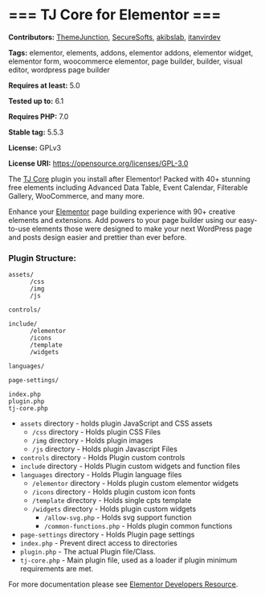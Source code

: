 # === TJ Core for Elementor ===

**Contributors:** [ThemeJunction](https://themejunction.net/), [SecureSofts](https://securesofts.com/), [akibslab](https://github.com/akibslab/), [itanvirdev](https://github.com/itanvirdev/)

**Tags:** elementor, elements, addons, elementor addons, elementor widget, elementor form, woocommerce elementor, page builder, builder, visual editor, wordpress page builder

**Requires at least:** 5.0

**Tested up to:** 6.1

**Requires PHP:** 7.0

**Stable tag:** 5.5.3

**License:** GPLv3

**License URI:** https://opensource.org/licenses/GPL-3.0

The [TJ Core](https://themejunction.net/) plugin you install after Elementor! Packed with 40+ stunning free elements including Advanced Data Table, Event Calendar, Filterable Gallery, WooCommerce, and many more.

Enhance your [Elementor](https://wordpress.org/plugins/elementor/) page building experience with 90+ creative elements and extensions. Add powers to your page builder using our easy-to-use elements those were designed to make your next WordPress page and posts design easier and prettier than ever before.

### Plugin Structure:

```
assets/
      /css
      /img
      /js

controls/

include/
      /elementor
      /icons
      /template
      /widgets

languages/

page-settings/

index.php
plugin.php
tj-core.php
```

- `assets` directory - holds plugin JavaScript and CSS assets
  - `/css` directory - Holds plugin CSS Files
  - `/img` directory - Holds plugin images
  - `/js` directory - Holds plugin Javascript Files
- `controls` directory - Holds Plugin custom controls
- `include` directory - Holds Plugin custom widgets and function files
- `languages` directory - Holds Plugin language files
  - `/elementor` directory - Holds plugin custom elementor widgets
  - `/icons` directory - Holds plugin custom icon fonts
  - `/template` directory - Holds single cpts template
  - `/widgets` directory - Holds plugin custom widgets
    - `/allow-svg.php` - Holds svg support function
    - `/common-functions.php` - Holds plugin common functions
- `page-settings` directory - Holds Plugin page settings
- `index.php` - Prevent direct access to directories
- `plugin.php` - The actual Plugin file/Class.
- `tj-core.php` - Main plugin file, used as a loader if plugin minimum requirements are met.

For more documentation please see [Elementor Developers Resource](https://developers.elementor.com/creating-an-extension-for-elementor/).
